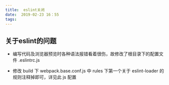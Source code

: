 ```yaml
---
title:  eslint关闭
date:  2019-02-23 16：55
tags:
---
```


## 关于eslint的问题

- 编写代码及浏览器预览时各种语法报错看着很伤，故修改了根目录下的配置文件 .eslintrc.js

- 修改 build 下 webpack.base.conf.js 中 rules 下第一个关于 eslint-loader 的规则注释掉即可，详见此 js 配置